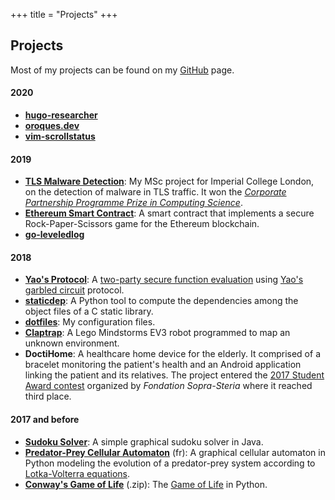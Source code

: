 +++
title = "Projects"
+++

## Projects

Most of my projects can be found on my [GitHub](https://github.com/ojroques) page.

#### 2020
* [**hugo-researcher**](https://github.com/ojroques/hugo-researcher)
* [**oroques.dev**](https://github.com/ojroques/oroques.dev)
* [**vim-scrollstatus**](https://github.com/ojroques/vim-scrollstatus)

#### 2019
* [**TLS Malware Detection**](https://github.com/ojroques/tls-malware-detection):
My MSc project for Imperial College London, on the detection of malware in TLS traffic. It won the [*Corporate Partnership Programme Prize in Computing Science*](https://www.imperial.ac.uk/computing/prospective-students/distinguished-projects/pg-prizes/).
* [**Ethereum Smart Contract**](https://github.com/ojroques/ethereum-rockpaperscissors):
A smart contract that implements a secure Rock-Paper-Scissors game for the Ethereum blockchain.
* [**go-leveledlog**](https://github.com/ojroques/leveledlog)

#### 2018
* [**Yao's Protocol**](https://github.com/ojroques/garbled-circuit):
A [two-party secure function evaluation](https://en.wikipedia.org/wiki/Secure_two-party_computation) using [Yao's garbled circuit](https://en.wikipedia.org/wiki/Garbled_circuit) protocol.
* [**staticdep**](https://github.com/ojroques/staticdep):
A Python tool to compute the dependencies among the object files of a C static library.
* [**dotfiles**](https://github.com/ojroques/dotfiles):
My configuration files.
* [**Claptrap**](https://github.com/ojroques/osproject-claptrap): A Lego Mindstorms EV3 robot programmed to map an unknown environment.
* **DoctiHome**: A healthcare home device for the elderly. It comprised of a bracelet monitoring the patient's health and an Android application linking the patient and its relatives. The project entered the [2017 Student Award contest](http://www.fondationsoprasteria.org/prix-etudiants) organized by *Fondation Sopra-Steria* where it reached third place.

#### 2017 and before
* [**Sudoku Solver**](https://github.com/ojroques/sudoku-solver):
A simple graphical sudoku solver in Java.
* [**Predator-Prey Cellular Automaton**](https://github.com/ojroques/predator-prey-automaton) (fr):
A graphical cellular automaton in Python modeling the evolution of a predator-prey system according to [Lotka-Volterra equations](https://en.wikipedia.org/wiki/Lotka–Volterra_equations).
* [**Conway's Game of Life**](game_of_life.zip) (.zip): The [Game of Life](https://en.wikipedia.org/wiki/Conway%27s_Game_of_Life) in Python.
